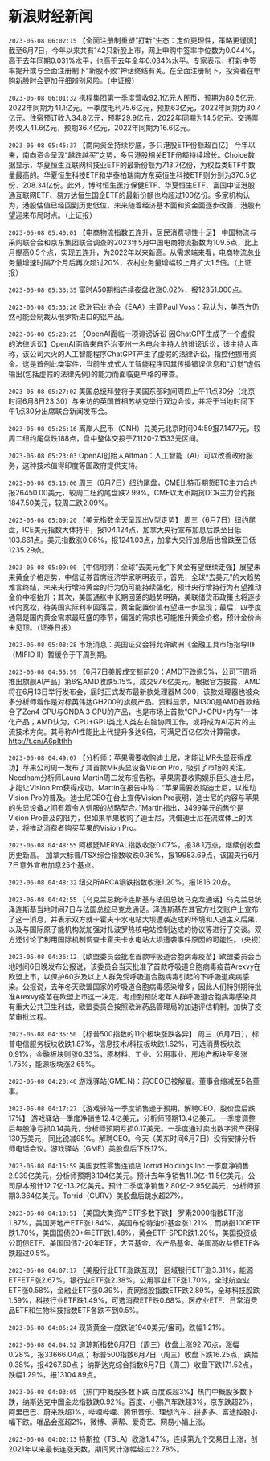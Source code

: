 # 新浪财经新闻
`2023-06-08 06:02:15` 【全面注册制重塑“打新”生态：定价更理性，策略更谨慎】 截至6月7日，今年以来共有142只新股上市，网上申购中签率中位数为0.044%，高于去年同期0.031%水平，也高于去年全年0.034%水平。专家表示，打新中签率提升或与全面注册制下“新股不败”神话终结有关。在全面注册制下，投资者在申购新股时会更加仔细辨别风险。（中证报）

`2023-06-08 06:01:32` 携程集团第一季度营收92.1亿元人民币，预期为80.5亿元，2022年同期为41.1亿元。一季度毛利75.6亿元，预期63亿元，2022年同期为30.4亿元。住宿预订收入34.8亿元，预期29.9亿元，2022年同期为14.5亿元。交通票务收入41.6亿元，预期36.4亿元，2022年同期为16.6亿元。

`2023-06-08 05:45:37` 【南向资金持续抄底，多只港股ETF份额超百亿】 今年以来，南向资金呈现“越跌越买”之势，多只港股相关ETF份额持续增长。Choice数据显示，华夏恒生互联网科技业ETF的最新份额为713.7亿份，为权益类ETF中数量最高的。华夏恒生科技ETF和华泰柏瑞南方东英恒生科技ETF则分别为370.5亿份、208.34亿份。此外，博时恒生医疗保健ETF、华夏恒生ETF、富国中证港股通互联网ETF、易方达恒生国企ETF的最新份额也均超过100亿份。多家机构认为，港股估值已经回到历史低位，未来随着经济基本面和资金面逐步改善，港股有望迎来布局时点。（上证报）

`2023-06-08 05:40:01` 【电商物流指数五连升，居民消费韧性十足】 中国物流与采购联合会和京东集团联合调查的2023年5月中国电商物流指数为109.5点，比上月提高0.5个点，实现五连升，为2022年以来新高。从需求端来看，电商物流总业务量增速时隔7个月后再次超过20%，农村业务量增幅较上月扩大1.5倍。（上证报）

`2023-06-08 05:33:35` 富时A50期指连续夜盘收涨0.02%，报12351.000点。

`2023-06-08 05:33:26` 欧洲铝业协会（EAA）主管Paul Voss：我认为，美西方仍然可能会制裁从俄罗斯进口的铝产品。

`2023-06-08 05:28:25` 【OpenAI面临一项诽谤诉讼 因ChatGPT生成了一个虚假的法律诉讼】OpenAI面临来自乔治亚州一名电台主持人的诽谤诉讼，该主持人声称，该公司大火的人工智能程序ChatGPT产生了虚假的法律诉讼，指控他挪用资金。这是首例此类案件，当前生成式人工智能程序因其传播错误信息和“幻觉”虚假输出(包括虚假的法律先例)的能力而面临更严格的审查。

`2023-06-08 05:27:02` 美国总统拜登将于美国东部时间周四上午11点30分（北京时间6月8日23:30）与来访的英国首相苏纳克举行双边会谈，并将于当地时间下午1点30分出席联合新闻发布会。

`2023-06-08 05:26:16` 离岸人民币（CNH）兑美元北京时间04:59报7.1477元，较周二纽约尾盘跌188点，盘中整体交投于7.1120-7.1533元区间。

`2023-06-08 05:23:03` OpenAI创始人Altman：人工智能（AI）可以改善政府服务，这种技术值得印度等国政府提供支持。

`2023-06-08 05:16:06` 周三（6月7日）纽约尾盘，CME比特币期货BTC主力合约报26450.00美元，较周二纽约尾盘跌2.99%。CME以太币期货DCR主力合约报1847.50美元，较周二跌2.09%。

`2023-06-08 05:09:20` 【美元指数全天呈现出V型走势】 周三（6月7日）纽约尾盘，ICE美元指数大体持平，报104.124点，加拿大央行宣布加息后跌至日低103.661点。美元指数涨0.06%，报1241.03点，加拿大央行加息后也曾跌至日低1235.29点。

`2023-06-08 05:09:00` 【中信明明：全球“去美元化”下黄金有望继续走强】展望未来黄金价格走势，中信证券首席经济学家明明表示，首先，全球“去美元”的大趋势难言终结，未来央行增持黄金的行为仍可能持续强化，预计央行增持行为有望推动金价中枢抬升；其次，美国通胀中长期回落的趋势明确，美联储货币政策也将逐步转向宽松，待美国实际利率回落后，黄金配置价值有望进一步显现；最后，四季度通常是国内黄金需求最旺盛的季节，偏强的需求也可能推升黄金价格，预计金价尚未见顶。（证券日报）

`2023-06-08 05:08:28` 市场消息：美国证交会将允许欧洲《金融工具市场指导II》（MIFID II）暂缓令于下周到期。

`2023-06-08 04:55:59` 【6月7日美股成交额前20：AMD下跌逾5%，公司下周将推出旗舰AI产品】第6名AMD收跌5.15%，成交97.6亿美元。根据官方披露，AMD将在6月13日举行发布会，届时正式发布最新款处理器MI300，该款处理器也被众多分析师看作是对标英伟达GH200的旗舰产品。资料显示，MI300是AMD首款结合了Zen4 CPU与CNDA 3 GPU的产品，也是市场上首款“CPU+GPU+内存”一体化产品；AMD认为，CPU+GPU类比人类左右脑协同工作，或将成为AI芯片的主流技术方向。其号称AI性能比上代提升多达8倍，可满足百亿亿次计算需求。http://t.cn/A6pItthh

`2023-06-08 04:49:07` 【分析师：苹果需要收购迪士尼，才能让MR头显获得成功】苹果公司周一发布了其首款MR头显设备Vision Pro，吸引了市场的关注。Needham分析师Laura Martin周二发布报告称，苹果需要收购娱乐巨头迪士尼，才能让Vision Pro获得成功。Martin在报告中称：“苹果需要收购迪士尼，以推动Vision Pro的普及。迪士尼CEO在台上宣传Vision Pro表明，迪士尼的内容与苹果的头显设备之间有着令人信服的战略契合。”Martin指出，3499美元的售价是Vision Pro普及的阻力，但如果苹果收购了迪士尼，凭借迪士尼在流媒体上的优势，将推动消费者购买苹果的Vision Pro。

`2023-06-08 04:48:55` 阿根廷MERVAL指数收涨0.07%，报38.1万点，继续创收盘历史新高。
加拿大标普/TSX综合指数收跌0.36%，报19983.69点，该国央行6月7日意外宣布加息25个基点。

`2023-06-08 04:48:32` 纽交所ARCA钢铁指数收涨1.20%，报1816.20点。

`2023-06-08 04:42:55` 【乌克兰总统泽连斯基与法国总统马克龙通话】乌克兰总统泽连斯基当地时间7日与法国总统马克龙通话。泽连斯基在其官方社交账户上宣布了这一消息，并表示双方就卡霍夫卡水电站大坝遭袭造成的环境和人道主义后果，以及与国际原子能机构就加强对扎波罗热核电站控制达成的协议等进行了交谈。双方还讨论了利用国际机制调查卡霍夫卡水电站大坝遭袭事件原因的可能性。（央视）

`2023-06-08 04:36:12` 【欧盟委员会批准首款呼吸道合胞病毒疫苗】欧盟委员会当地时间6日晚发布公报说，该委员会当天批准了首款呼吸道合胞病毒疫苗Arexvy在欧盟上市，以保护60岁及以上人群免受呼吸道合胞病毒引起的下呼吸道疾病感染。公报说，去年冬天欧盟国家的呼吸道合胞病毒感染增多，因此人们特别期待批准Arexvy疫苗在欧盟上市这一决定。考虑到预防老年人群呼吸道合胞病毒感染具有重大公共卫生利益，欧盟委员会按照欧洲药品管理局的加速评估机制，加快了疫苗审批过程。

`2023-06-08 04:35:50` 【标普500指数的11个板块涨跌各异】 周三（6月7日），标普电信服务板块收跌1.87%，信息技术/科技板块跌1.62%，可选消费板块跌0.91%，金融板块则涨0.33%，原材料、工业、公用事业、房地产板块至多涨1.75%，能源板块涨2.65%。

`2023-06-08 04:20:40` 游戏驿站(GME.N)：前CEO已被解雇。董事会缩减至5名董事。

`2023-06-08 04:17:27` 【游戏驿站一季度销售逊于预期，解聘CEO，股价盘后跌17%】 游戏驿站一季度净销售12.4亿美元，分析师预期13.4亿美元。一季度调整后每股净亏损0.14美元，分析师预期亏损0.17美元。一季度通过卖出数字资产获得130万美元，同比锐减98%。解聘CEO。今天（美东时间6月7日）没有安排分析师电话会议。游戏驿站（GME）美股盘后下跌17%。

`2023-06-08 04:15:59` 美国女性零售连锁店Torrid Holdings Inc.一季度净销售2.939亿美元，分析师预期3.104亿美元。预计去年净销售11.0亿-11.5亿美元，公司原本预计12.7亿-13.2亿美元。预计二季度净销售2.80亿-2.95亿美元，分析师预期3.364亿美元。Torrid（CURV）美股盘后跳水超27%。

`2023-06-08 04:10:51` 【美国大类资产ETF多数下跌】 罗素2000指数ETF涨1.87%，美国房地产ETF涨1.84%，美国布伦特油价基金涨1.21%；而纳指100ETF跌1.70%，美国国债20+年ETF跌1.48%，黄金ETF-SPDR跌1.20%，美国投资级公司债ETF、美国国债7-20年ETF，大豆基金、农产品基金、美国高收益债ETF各跌超过0.5%。

`2023-06-08 04:07:17` 【美股行业ETF涨跌互现】 区域银行ETF涨3.31%，能源ETFETF涨2.67%，银行业ETF涨2.38%，公用事业ETF涨1.70%，全球航空业ETF涨0.58%，金融业ETF涨0.39%，而网络股指数ETF跌2.89%，全球科技股跌1.59%，科技行业ETF跌1.49%，可选消费ETF跌0.68%。医疗业ETF、日常消费品ETF和生物科技指数ETF各跌不到0.5%。

`2023-06-08 04:05:24` 现货黄金一度跌破1940美元/盎司，跌幅1.21%。

`2023-06-08 04:04:52`   道琼斯指数6月7日（周三）收盘上涨92.76点，涨幅0.28%，报33666.04点；
标普500指数6月7日（周三）收盘下跌16.25点，跌幅0.38%，报4267.60点；
纳斯达克综合指数6月7日（周三）收盘下跌171.52点，跌幅1.29%，报13104.89点。

`2023-06-08 04:03:05` 【热门中概股多数下跌 百度跌超3%】热门中概股多数下跌，纳斯达克中国金龙指数跌0.92%。百度、小鹏汽车跌超3%，京东跌超2%，阿里巴巴、蔚来跌超1%，哔哩哔哩、腾讯音乐、理想汽车、拼多多、富途控股小幅下跌。唯品会涨超2%，微博、满帮、爱奇艺、网易小幅上涨。

`2023-06-08 04:02:13` 特斯拉（TSLA）收涨1.47%，连续第九个交易日上涨，创2021年以来最长连涨天数，期间累计涨幅超过22.78%。

